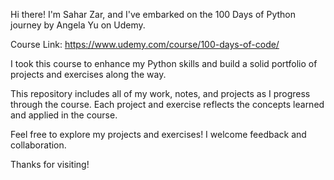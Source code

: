 Hi there! I'm Sahar Zar, and I've embarked on the 100 Days of Python journey by Angela Yu on Udemy.

Course Link: https://www.udemy.com/course/100-days-of-code/

I took this course to enhance my Python skills and build a solid portfolio of projects and exercises along the way.

This repository includes all of my work, notes, and projects as I progress through the course. Each project and exercise reflects the concepts learned and applied in the course.

Feel free to explore my projects and exercises! I welcome feedback and collaboration.

Thanks for visiting!
